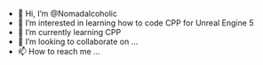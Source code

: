 - 👋 Hi, I’m @Nomadalcoholic
- 👀 I’m interested in learning how to code CPP for Unreal Engine 5
- 🌱 I’m currently learning CPP
- 💞️ I’m looking to collaborate on ...
- 📫 How to reach me ...

<!---
Nomadalcoholic/Nomadalcoholic is a ✨ special ✨ repository because its `README.md` (this file) appears on your GitHub profile.
You can click the Preview link to take a look at your changes.
--->
